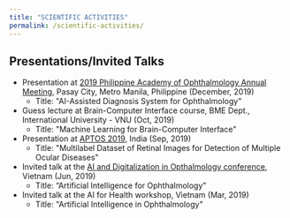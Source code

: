 ```yaml
---
title: "SCIENTIFIC ACTIVITIES"
permalink: /scientific-activities/
---
```


## Presentations/Invited Talks
- Presentation at [2019 Philippine Academy of Ophthalmology Annual Meeting](https://2019.paoannualmeeting.com), Pasay City, Metro Manila, Philippine (December, 2019)
  * Title: "AI-Assisted Diagnosis System for Ophthalmology" 
- Guess lecture at Brain-Computer Interface course, BME Dept., International University - VNU (Oct, 2019)
  * Title: "Machine Learning for Brain-Computer Interface"
- Presentation at [APTOS 2019](http://2019.asiateleophth.org/), India (Sep, 2019)
  * Title: "Multilabel Dataset of Retinal Images for Detection of Multiple Ocular Diseases"
- Invited talk at the [AI and Digitalization in Opthalmology conference](http://cthospital.vn/hoi-thao-chuyen-de-ung-dung-tri-thong-minh-nhan-tao-va-so-hoa-trong-nganh-nhan-khoa/), Vietnam (Jun, 2019)
  * Title: “Artificial Intelligence for Ophthalmology"
- Invited talk at the AI for Health workshop, Vietnam (Mar, 2019)
  * Title: "Artificial Intelligence in Ophthalmology"